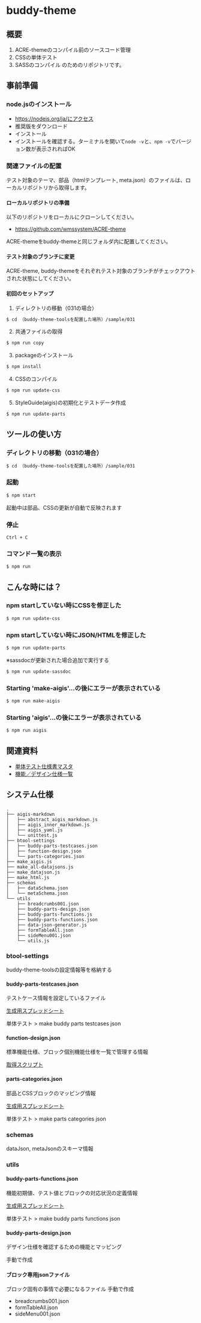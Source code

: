 # buddy-theme

## 概要
1. ACRE-themeのコンパイル前のソースコード管理
2. CSSの単体テスト
3. SASSのコンパイル
のためのリポジトリです。

## 事前準備

### node.jsのインストール
  - https://nodejs.org/ja/にアクセス
  - 推奨版をダウンロード
  - インストール
  - インストールを確認する。ターミナルを開いて`node -v`と、`npm -v`でバージョン数が表示されればOK

### 関連ファイルの配置
テスト対象のテーマ、部品（htmlテンプレート, meta.json）のファイルは、ローカルリポジトリから取得します。

#### ローカルリポジトリの準備
以下のリポジトリをローカルにクローンしてください。
- https://github.com/wmssystem/ACRE-theme

ACRE-themeをbuddy-themeと同じフォルダ内に配置してください。

#### テスト対象のブランチに変更
ACRE-theme, buddy-themeをそれぞれテスト対象のブランチがチェックアウトされた状態にしてください。

#### 初回のセットアップ

1. ディレクトリの移動（031の場合）
```sh
$ cd （buddy-theme-toolsを配置した場所）/sample/031
```

2. 共通ファイルの取得
```sh
$ npm run copy
```

3. packageのインストール
```sh
$ npm install
```

4. CSSのコンパイル
```sh
$ npm run update-css
```

5. StyleGuide(aigis)の初期化とテストデータ作成
```sh
$ npm run update-parts
```

## ツールの使い方

### ディレクトリの移動（031の場合）
```sh
$ cd （buddy-theme-toolsを配置した場所）/sample/031
```

### 起動
```sh
$ npm start
```
起動中は部品、CSSの更新が自動で反映されます

### 停止
```
Ctrl + C
```

### コマンド一覧の表示
```sh
$ npm run
```

## こんな時には？

### npm startしていない時にCSSを修正した

```sh
$ npm run update-css
```

### npm startしていない時にJSON/HTMLを修正した

```sh
$ npm run update-parts
```

※sassdocが更新された場合追加で実行する
```sh
$ npm run update-sassdoc
```

### Starting 'make-aigis'...の後にエラーが表示されている

```sh
$ npm run make-aigis
```

### Starting 'aigis'...の後にエラーが表示されている

```sh
$ npm run aigis
```


## 関連資料

- [単体テスト仕様書マスタ](https://docs.google.com/spreadsheets/d/1SaKg4pTiquk32kw9qauzWWrDsZcNiGSL83G8yULXJIE/edit#gid=852993701)
- [機能／デザイン仕様一覧](https://docs.google.com/spreadsheets/d/1hUg4X2BChH0Uke0HFLX1G4h9MBK__HNb5_TWQ4eL05Y/edit#gid=1396076322)

## システム仕様
```
.
├── aigis-markdown
│   ├── abstract_aigis_markdown.js
│   ├── aigis_inner_markdown.js
│   ├── aigis_yaml.js
│   └── unittest.js
├── btool-settings
│   ├── buddy-parts-testcases.json
│   ├── function-design.json
│   └── parts-categories.json
├── make_aigis.js
├── make_all-datajsons.js
├── make_datajson.js
├── make_html.js
├── schemas
│   ├── dataSchema.json
│   └── metaSchema.json
└── utils
    ├── breadcrumbs001.json
    ├── buddy-parts-design.json
    ├── buddy-parts-functions.js
    ├── buddy-parts-functions.json
    ├── data-json-generator.js
    ├── formTableAll.json
    ├── sideMenu001.json
    └── utils.js
```

### btool-settings
buddy-theme-toolsの設定情報等を格納する

#### buddy-parts-testcases.json
テストケース情報を設定しているファイル

[生成用スプレッドシート](https://docs.google.com/spreadsheets/d/16pk-IFDGNxv7gjVvLemW0kNlOwpuLdcpc8zJYL81N6Y/edit#gid=318273719)

単体テスト > make buddy parts testcases json

#### function-design.json

標準機能仕様、ブロック個別機能仕様を一覧で管理する情報

[取得スクリプト](https://script.google.com/a/wmshome.net/d/1yw1TXWMZCW3-n5IJzYfirvsKSqnuWVVPKZuNhecPf3nQkS6VsKdl8k8k/edit?usp=drive_web)

#### parts-categories.json

部品とCSSブロックのマッピング情報

[生成用スプレッドシート](https://docs.google.com/spreadsheets/d/1kkHsXTtCFVtYcj0ZwbPDukPQkPrzJGrIrVOWGBUqeIg/edit#gid=0)

単体テスト > make parts categories json

### schemas
dataJson, metaJsonのスキーマ情報

### utils

#### buddy-parts-functions.json

機能初期値、テスト値とブロックの対応状況の定義情報

[生成用スプレッドシート](https://docs.google.com/spreadsheets/d/1kkHsXTtCFVtYcj0ZwbPDukPQkPrzJGrIrVOWGBUqeIg/edit#gid=0)

単体テスト > make buddy parts functions json


#### buddy-parts-design.json

デザイン仕様を確認するための機能とマッピング

手動で作成

#### ブロック専用jsonファイル

ブロック固有の事情で必要になるファイル
手動で作成

- breadcrumbs001.json
- formTableAll.json
- sideMenu001.json
